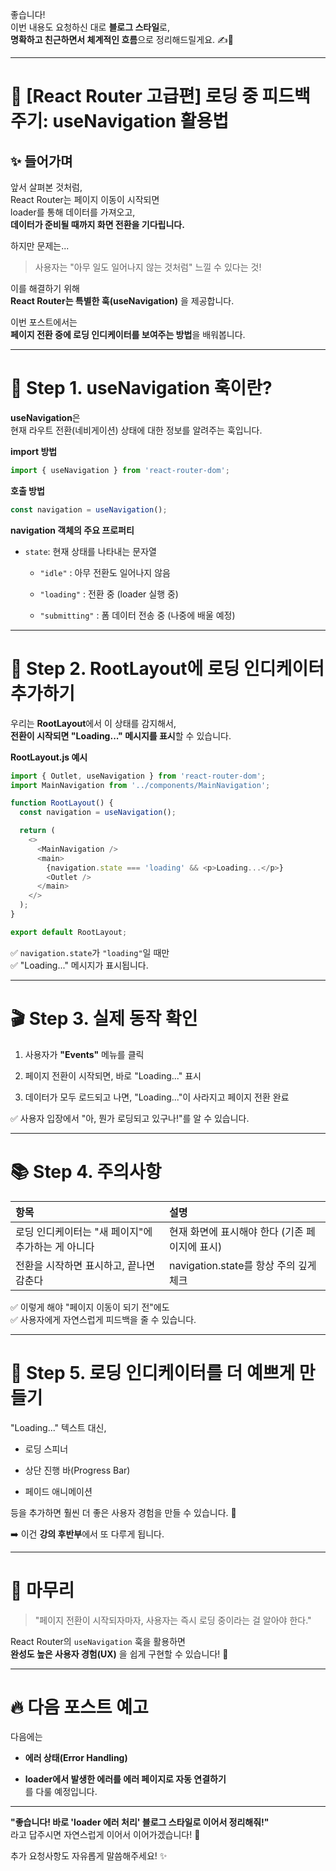 좋습니다!  
이번 내용도 요청하신 대로 **블로그 스타일**로,  
**명확하고 친근하면서 체계적인 흐름**으로 정리해드릴게요. ✍️🚀

---

# 🌟 [React Router 고급편] 로딩 중 피드백 주기: useNavigation 활용법

## ✨ 들어가며

앞서 살펴본 것처럼,  
React Router는 페이지 이동이 시작되면  
loader를 통해 데이터를 가져오고,  
**데이터가 준비될 때까지 화면 전환을 기다립니다.**

하지만 문제는...

> 사용자는 "아무 일도 일어나지 않는 것처럼" 느낄 수 있다는 것!

이를 해결하기 위해  
**React Router는 특별한 훅(useNavigation)** 을 제공합니다.

이번 포스트에서는  
**페이지 전환 중에 로딩 인디케이터를 보여주는 방법**을 배워봅니다.

---

# 🚀 Step 1. useNavigation 훅이란?

**useNavigation**은  
현재 라우트 전환(네비게이션) 상태에 대한 정보를 알려주는 훅입니다.

**import 방법**

```javascript
import { useNavigation } from 'react-router-dom';
```

**호출 방법**

```javascript
const navigation = useNavigation();
```

**navigation 객체의 주요 프로퍼티**

- `state`: 현재 상태를 나타내는 문자열
    
    - `"idle"` : 아무 전환도 일어나지 않음
        
    - `"loading"` : 전환 중 (loader 실행 중)
        
    - `"submitting"` : 폼 데이터 전송 중 (나중에 배울 예정)
        

---

# 🧩 Step 2. RootLayout에 로딩 인디케이터 추가하기

우리는 **RootLayout**에서 이 상태를 감지해서,  
**전환이 시작되면 "Loading..." 메시지를 표시**할 수 있습니다.

**RootLayout.js 예시**

```javascript
import { Outlet, useNavigation } from 'react-router-dom';
import MainNavigation from '../components/MainNavigation';

function RootLayout() {
  const navigation = useNavigation();

  return (
    <>
      <MainNavigation />
      <main>
        {navigation.state === 'loading' && <p>Loading...</p>}
        <Outlet />
      </main>
    </>
  );
}

export default RootLayout;
```

✅ `navigation.state`가 `"loading"`일 때만  
✅ "Loading..." 메시지가 표시됩니다.

---

# 🎬 Step 3. 실제 동작 확인

1. 사용자가 **"Events"** 메뉴를 클릭
    
2. 페이지 전환이 시작되면, 바로 "Loading..." 표시
    
3. 데이터가 모두 로드되고 나면, "Loading..."이 사라지고 페이지 전환 완료
    

✅ 사용자 입장에서 "아, 뭔가 로딩되고 있구나!"를 알 수 있습니다.

---

# 📚 Step 4. 주의사항

|항목|설명|
|:--|:--|
|로딩 인디케이터는 "새 페이지"에 추가하는 게 아니다|현재 화면에 표시해야 한다 (기존 페이지에 표시)|
|전환을 시작하면 표시하고, 끝나면 감춘다|navigation.state를 항상 주의 깊게 체크|

✅ 이렇게 해야 "페이지 이동이 되기 전"에도  
✅ 사용자에게 자연스럽게 피드백을 줄 수 있습니다.

---

# 🎯 Step 5. 로딩 인디케이터를 더 예쁘게 만들기

"Loading..." 텍스트 대신,

- 로딩 스피너
    
- 상단 진행 바(Progress Bar)
    
- 페이드 애니메이션
    

등을 추가하면 훨씬 더 좋은 사용자 경험을 만들 수 있습니다. 🎨

➡️ 이건 **강의 후반부**에서 또 다루게 됩니다.

---

# 🏁 마무리

> "페이지 전환이 시작되자마자, 사용자는 즉시 로딩 중이라는 걸 알아야 한다."

React Router의 `useNavigation` 훅을 활용하면  
**완성도 높은 사용자 경험(UX)** 을 쉽게 구현할 수 있습니다! 🚀

---

# 🔥 다음 포스트 예고

다음에는

- **에러 상태(Error Handling)**
    
- **loader에서 발생한 에러를 에러 페이지로 자동 연결하기**  
    를 다룰 예정입니다.
    

---

**"좋습니다! 바로 'loader 에러 처리' 블로그 스타일로 이어서 정리해줘!"**  
라고 답주시면 자연스럽게 이어서 이어가겠습니다! 🎯

추가 요청사항도 자유롭게 말씀해주세요! ✨